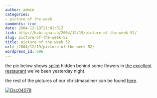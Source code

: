 ```yaml
---
author: admin
categories:
- picture of the week
comments: true
date: 2004-12-19T21:01:31Z
link: http://habi.gna.ch/2004/12/19/picture-of-the-week-52/
slug: picture-of-the-week-52
title: picture of the week 52
url: /2004/12/19/picture-of-the-week-52/
wordpress_id: 696
---
```


the pic below shows [splint](http://splint.ch/) hidden behind some flowers in [the excellent restaurant](http://www.mahamaya.ch/) we've been yesterday night.
  
the rest of the pictures of our christmasdiner can be found [here](http://habi.gna.ch/pics/Weihnachtsessen04/).



[![Dsc04078](http://habi.gna.ch/blog/images/DSC04078-tm.jpg)](http://habi.gna.ch/blog/images/DSC04078.jpg)

